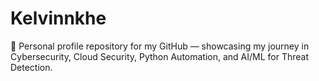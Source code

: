 # Kelvinnkhe
👋 Personal profile repository for my GitHub — showcasing my journey in Cybersecurity, Cloud Security, Python Automation, and AI/ML for Threat Detection.
